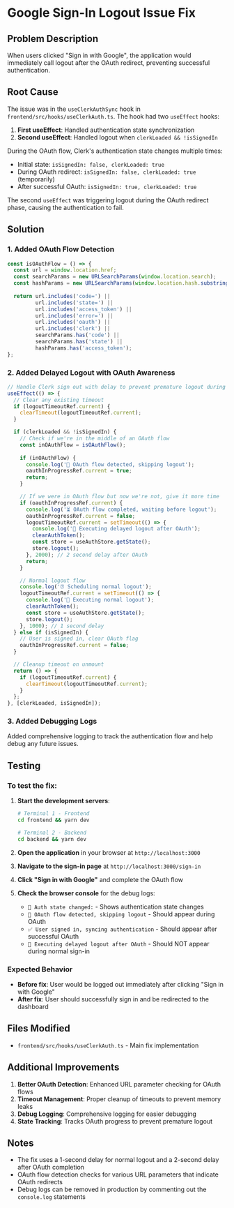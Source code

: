 # Google Sign-In Logout Issue Fix

## Problem Description

When users clicked "Sign in with Google", the application would immediately call logout after the OAuth redirect, preventing successful authentication.

## Root Cause

The issue was in the `useClerkAuthSync` hook in `frontend/src/hooks/useClerkAuth.ts`. The hook had two `useEffect` hooks:

1. **First useEffect**: Handled authentication state synchronization
2. **Second useEffect**: Handled logout when `clerkLoaded && !isSignedIn`

During the OAuth flow, Clerk's authentication state changes multiple times:
- Initial state: `isSignedIn: false, clerkLoaded: true`
- During OAuth redirect: `isSignedIn: false, clerkLoaded: true` (temporarily)
- After successful OAuth: `isSignedIn: true, clerkLoaded: true`

The second `useEffect` was triggering logout during the OAuth redirect phase, causing the authentication to fail.

## Solution

### 1. Added OAuth Flow Detection

```typescript
const isOAuthFlow = () => {
  const url = window.location.href;
  const searchParams = new URLSearchParams(window.location.search);
  const hashParams = new URLSearchParams(window.location.hash.substring(1));
  
  return url.includes('code=') || 
         url.includes('state=') ||
         url.includes('access_token') ||
         url.includes('error=') ||
         url.includes('oauth') ||
         url.includes('clerk') ||
         searchParams.has('code') ||
         searchParams.has('state') ||
         hashParams.has('access_token');
};
```

### 2. Added Delayed Logout with OAuth Awareness

```typescript
// Handle Clerk sign out with delay to prevent premature logout during OAuth
useEffect(() => {
  // Clear any existing timeout
  if (logoutTimeoutRef.current) {
    clearTimeout(logoutTimeoutRef.current);
  }

  if (clerkLoaded && !isSignedIn) {
    // Check if we're in the middle of an OAuth flow
    const inOAuthFlow = isOAuthFlow();
    
    if (inOAuthFlow) {
      console.log('🔄 OAuth flow detected, skipping logout');
      oauthInProgressRef.current = true;
      return;
    }

    // If we were in OAuth flow but now we're not, give it more time
    if (oauthInProgressRef.current) {
      console.log('⏳ OAuth flow completed, waiting before logout');
      oauthInProgressRef.current = false;
      logoutTimeoutRef.current = setTimeout(() => {
        console.log('🚪 Executing delayed logout after OAuth');
        clearAuthToken();
        const store = useAuthStore.getState();
        store.logout();
      }, 2000); // 2 second delay after OAuth
      return;
    }

    // Normal logout flow
    console.log('⏰ Scheduling normal logout');
    logoutTimeoutRef.current = setTimeout(() => {
      console.log('🚪 Executing normal logout');
      clearAuthToken();
      const store = useAuthStore.getState();
      store.logout();
    }, 1000); // 1 second delay
  } else if (isSignedIn) {
    // User is signed in, clear OAuth flag
    oauthInProgressRef.current = false;
  }

  // Cleanup timeout on unmount
  return () => {
    if (logoutTimeoutRef.current) {
      clearTimeout(logoutTimeoutRef.current);
    }
  };
}, [clerkLoaded, isSignedIn]);
```

### 3. Added Debugging Logs

Added comprehensive logging to track the authentication flow and help debug any future issues.

## Testing

### To test the fix:

1. **Start the development servers**:
   ```bash
   # Terminal 1 - Frontend
   cd frontend && yarn dev
   
   # Terminal 2 - Backend
   cd backend && yarn dev
   ```

2. **Open the application** in your browser at `http://localhost:3000`

3. **Navigate to the sign-in page** at `http://localhost:3000/sign-in`

4. **Click "Sign in with Google"** and complete the OAuth flow

5. **Check the browser console** for the debug logs:
   - `🔐 Auth state changed:` - Shows authentication state changes
   - `🔄 OAuth flow detected, skipping logout` - Should appear during OAuth
   - `✅ User signed in, syncing authentication` - Should appear after successful OAuth
   - `🚪 Executing delayed logout after OAuth` - Should NOT appear during normal sign-in

### Expected Behavior

- **Before fix**: User would be logged out immediately after clicking "Sign in with Google"
- **After fix**: User should successfully sign in and be redirected to the dashboard

## Files Modified

- `frontend/src/hooks/useClerkAuth.ts` - Main fix implementation

## Additional Improvements

1. **Better OAuth Detection**: Enhanced URL parameter checking for OAuth flows
2. **Timeout Management**: Proper cleanup of timeouts to prevent memory leaks
3. **Debug Logging**: Comprehensive logging for easier debugging
4. **State Tracking**: Tracks OAuth progress to prevent premature logout

## Notes

- The fix uses a 1-second delay for normal logout and a 2-second delay after OAuth completion
- OAuth flow detection checks for various URL parameters that indicate OAuth redirects
- Debug logs can be removed in production by commenting out the `console.log` statements 